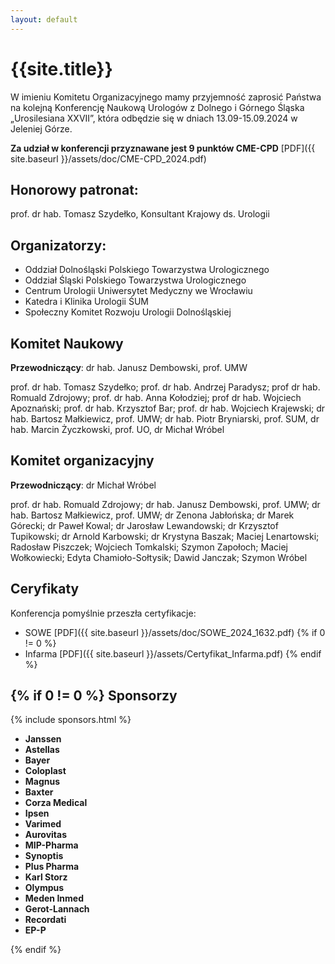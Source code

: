 ```yaml
---
layout: default
---
```

{{site.title}}
===
W imieniu Komitetu Organizacyjnego mamy przyjemność zaprosić Państwa na kolejną
Konferencję Naukową Urologów z Dolnego i Górnego Śląska „Urosilesiana XXVII”, która odbędzie się w dniach 13.09-15.09.2024 w Jeleniej Górze. 

**Za udział w konferencji przyznawane jest 9 punktów CME-CPD** [PDF]({{ site.baseurl }}/assets/doc/CME-CPD_2024.pdf)

Honorowy patronat:
---
prof. dr hab. Tomasz Szydełko, Konsultant Krajowy ds. Urologii

Organizatorzy:
---
* Oddział Dolnośląski Polskiego Towarzystwa Urologicznego
* Oddział Śląski Polskiego Towarzystwa Urologicznego
* Centrum Urologii Uniwersytet Medyczny we Wrocławiu
* Katedra i Klinika Urologii ŚUM
* Społeczny Komitet Rozwoju Urologii Dolnośląskiej

Komitet Naukowy
---
**Przewodniczący**: dr hab. Janusz Dembowski, prof. UMW

prof. dr hab. Tomasz Szydełko; prof. dr hab. Andrzej Paradysz; prof dr hab. Romuald Zdrojowy; prof. dr hab. Anna Kołodziej; prof dr hab. Wojciech Apoznański; prof. dr hab. Krzysztof Bar; prof. dr hab. Wojciech Krajewski; dr hab. Bartosz Małkiewicz, prof. UMW; dr hab. Piotr Bryniarski, prof. SUM, dr hab. Marcin Życzkowski, prof. UO, dr Michał Wróbel

Komitet organizacyjny
---
**Przewodniczący**: dr Michał Wróbel

prof. dr hab. Romuald Zdrojowy; dr hab. Janusz Dembowski, prof. UMW; dr hab. Bartosz Małkiewicz, prof. UMW; dr Zenona Jabłońska; dr Marek Górecki; dr Paweł Kowal; dr Jarosław Lewandowski; dr Krzysztof Tupikowski; dr Arnold Karbowski; dr Krystyna Baszak; Maciej Lenartowski; Radosław Piszczek; Wojciech Tomkalski; Szymon Zapołoch; Maciej Wołkowiecki; Edyta Chamioło-Sołtysik; Dawid Janczak; Szymon Wróbel

Ceryfikaty
---

Konferencja pomyślnie przeszła certyfikacje:
* SOWE [PDF]({{ site.baseurl }}/assets/doc/SOWE_2024_1632.pdf)
{% if 0 != 0 %}
* Infarma [PDF]({{ site.baseurl }}/assets/Certyfikat_Infarma.pdf)
{% endif %}

{% if 0 != 0 %}
Sponsorzy
---

{% include sponsors.html %}

* **Janssen**
* **Astellas**
* **Bayer**
* **Coloplast**
* **Magnus**
* **Baxter**
* **Corza Medical**
* **Ipsen**
* **Varimed**
* **Aurovitas**
* **MIP-Pharma**
* **Synoptis**
* **Plus Pharma**
* **Karl Storz**
* **Olympus**
* **Meden Inmed**
* **Gerot-Lannach**
* **Recordati**
* **EP-P**

{% endif %}